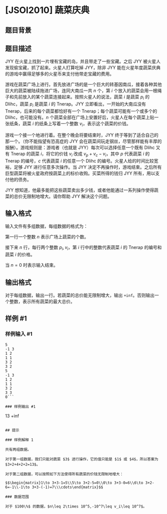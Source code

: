 # [JSOI2010] 蔬菜庆典

## 题目背景



## 题目描述

JYY 在火星上找到一片埋有宝藏的岛，并且带走了一些宝藏。之后 JYY 被火星人发现偷宝藏，抓了起来。火星人打算吃掉 JYY，除非 JYY 能在火星年度蔬菜庆典的游戏中赢得足够多的火星币来支付他带走宝藏的费用。

游戏在蔬菜广场上进行。首先放进广场的是一个巨大的转基因南瓜，接着各种其他巨大的蔬菜被陆续拖进广场，连同大南瓜一共 $n$ 个，第 $i$ 个放入的蔬菜会用一根绳子和先前放入的某个蔬菜连接起来。按照火星人的说法，蔬菜 $i$ 是蔬菜 $p_i$ 的 Dlihc，蔬菜 $p_i$ 是蔬菜 $i$ 的 Tnerap。JYY 立即看出，一开始的大南瓜没有 Tnerap，后来的每个蔬菜都恰好有一个 Tnerap；每个蔬菜可能有一个或多个的 Dlihc，也可能没有。$n$ 个蔬菜全部在广场上安置好后，火星人在每个蔬菜上贴一张纸条，蔬菜 $i$ 的纸条上写着一个整数 $v_i$，表示这个蔬菜的价钱。

游戏一个接一个地进行着。在整个晚会将要结束时，JYY 终于等到了适合自己的那一个。（你不能指望有恐高症的 JYY 会在蔬菜间玩走钢丝，尽管那样能有丰厚的报酬）。游戏规则是：游戏者（也就是 JYY）每次可以选择任意一个既有 Dlihc 又有 Tnerap 的蔬菜 $i$，将它的价钱 $v_i$ 改成 $v_p+v_c-v_i$，其中 $p$ 代表蔬菜 $i$ 的 Tnerap 的编号，$c$ 代表蔬菜 $i$ 的任意一个 Dlihc 的编号。火星人给的时间比较宽裕，足够 JYY 进行任意多次操作。当 JYY 决定不再操作时，游戏结束。之后所有巨型蔬菜将被火星政府按蔬菜上的标价收购。买菜所得的钱归 JYY 所有，用以支付他的债务。

JYY 想知道，他最多能把这些蔬菜卖出多少钱，或者他能通过一系列操作使得蔬菜的总价无限制地增大。请你帮助 JYY 解决这个问题。

## 输入格式

输入文件有多组数据，每组数据的格式为：

第一行一个整数 $n$ 表示广场上蔬菜的个数。

接下来 $n$ 行，每行两个整数 $p_i,v_i$，第 $i$ 行中的整数代表蔬菜 $i$ 的 Tnerap 的编号和蔬菜 $i$ 的价格。

当 $n=0$ 时表示输入结束。

## 输出格式

对于每组数据，输出一行。若蔬菜的总价能无限制增大，输出 `+inf`。否则输出一个整数，表示所有蔬菜的最大总价。

## 样例 #1

### 样例输入 #1
```
5
-1 3
1 2
1 1
3 2
3 2
5
-1 3
1 2
1 1
3 2
3 3
0```

### 样例输出 #1

```
13
+inf
```

## 提示

### 样例解释 1

共有两组数据。

对于第一组数据，我们只能对蔬菜 $3$ 进行操作，它的值只能是 $1$ 或 $4$，所以答案为 $3+2+4+2+2=13$。

对于第二组数据，可以按照如下方法使得所有蔬菜的价钱无限制地增大：

$$\begin{matrix}1\to 3+3-1=5\\5\to 3+2-5=0\\0\to 3+3-0=6\\6\to 3+2-6=-1\\-1\to 3+3-(-1)=7\\\cdots\end{matrix}$$

### 数据范围

对于 $100\%$ 的数据，$n\leq 2\times 10^5,-10^7\leq v_i\leq 10^7$。
